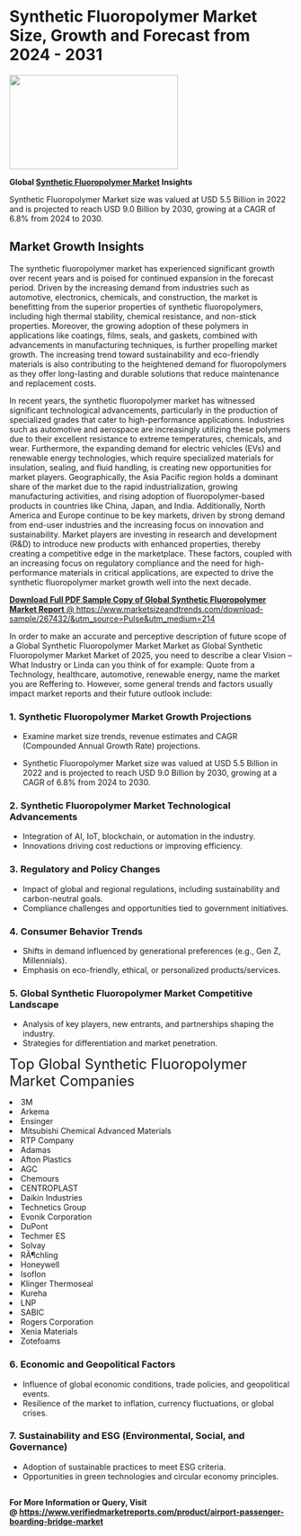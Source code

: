 <H1>Synthetic Fluoropolymer Market Size, Growth and Forecast from 2024 - 2031</H1><img class="aligncenter size-medium wp-image-584254" src="https://thirdeyenews.in/wp-content/uploads/2024/09/Global-Market-Research-300x168.jpeg" alt="" width="300" height="168" /><p><strong>Global&nbsp;<a href="https://www.marketsizeandtrends.com/download-sample/267432/&amp;utm_source=Pulse&amp;utm_medium=214">Synthetic Fluoropolymer Market</a> Insights</strong></p><p>Synthetic Fluoropolymer Market size was valued at USD 5.5 Billion in 2022 and is projected to reach USD 9.0 Billion by 2030, growing at a CAGR of 6.8% from 2024 to 2030.</p><p><h2>Market Growth Insights</h2> <p>The synthetic fluoropolymer market has experienced significant growth over recent years and is poised for continued expansion in the forecast period. Driven by the increasing demand from industries such as automotive, electronics, chemicals, and construction, the market is benefitting from the superior properties of synthetic fluoropolymers, including high thermal stability, chemical resistance, and non-stick properties. Moreover, the growing adoption of these polymers in applications like coatings, films, seals, and gaskets, combined with advancements in manufacturing techniques, is further propelling market growth. The increasing trend toward sustainability and eco-friendly materials is also contributing to the heightened demand for fluoropolymers as they offer long-lasting and durable solutions that reduce maintenance and replacement costs.</p> <p><a href="#"></a></p> <p>In recent years, the synthetic fluoropolymer market has witnessed significant technological advancements, particularly in the production of specialized grades that cater to high-performance applications. Industries such as automotive and aerospace are increasingly utilizing these polymers due to their excellent resistance to extreme temperatures, chemicals, and wear. Furthermore, the expanding demand for electric vehicles (EVs) and renewable energy technologies, which require specialized materials for insulation, sealing, and fluid handling, is creating new opportunities for market players. Geographically, the Asia Pacific region holds a dominant share of the market due to the rapid industrialization, growing manufacturing activities, and rising adoption of fluoropolymer-based products in countries like China, Japan, and India. Additionally, North America and Europe continue to be key markets, driven by strong demand from end-user industries and the increasing focus on innovation and sustainability. Market players are investing in research and development (R&D) to introduce new products with enhanced properties, thereby creating a competitive edge in the marketplace. These factors, coupled with an increasing focus on regulatory compliance and the need for high-performance materials in critical applications, are expected to drive the synthetic fluoropolymer market growth well into the next decade.</p> <p><a href="#"></p><p><span class=""><strong>Download Full PDF Sample Copy of Global Synthetic Fluoropolymer Market Report</strong> @ <a href="https://www.marketsizeandtrends.com/download-sample/267432/&amp;utm_source=Pulse&amp;utm_medium=214" target="_blank">https://www.marketsizeandtrends.com/download-sample/267432/&amp;utm_source=Pulse&amp;utm_medium=214</a></span></p><p>In order to make an accurate and perceptive description of future scope of a Global&nbsp;Synthetic Fluoropolymer Market Market as Global&nbsp;Synthetic Fluoropolymer Market Market of 2025, you need to describe a clear Vision &ndash; What Industry or Linda can you think of for example: Quote from a Technology, healthcare, automotive, renewable energy, name the market you are Reffering to. However, some general trends and factors usually impact market reports and their future outlook include:</p><h3>1.&nbsp;<strong>Synthetic Fluoropolymer Market Growth Projections</strong></h3><ul><li>Examine market size trends, revenue estimates and CAGR (Compounded Annual Growth Rate) projections.</li><li><p>Synthetic Fluoropolymer Market size was valued at USD 5.5 Billion in 2022 and is projected to reach USD 9.0 Billion by 2030, growing at a CAGR of 6.8% from 2024 to 2030.</p></li></ul><h3>2.&nbsp;<strong>Synthetic Fluoropolymer Market Technological Advancements</strong></h3><ul><li>Integration of AI, IoT, blockchain, or automation in the industry.</li><li>Innovations driving cost reductions or improving efficiency.</li></ul><h3>3.&nbsp;<strong>Regulatory and Policy Changes</strong></h3><ul><li>Impact of global and regional regulations, including sustainability and carbon-neutral goals.</li><li>Compliance challenges and opportunities tied to government initiatives.</li></ul><h3>4.&nbsp;<strong>Consumer Behavior Trends</strong></h3><ul><li>Shifts in demand influenced by generational preferences (e.g., Gen Z, Millennials).</li><li>Emphasis on eco-friendly, ethical, or personalized products/services.</li></ul><h3>5.&nbsp;<strong>Global Synthetic Fluoropolymer Market Competitive Landscape</strong></h3><ul><li>Analysis of key players, new entrants, and partnerships shaping the industry.</li><li>Strategies for differentiation and market penetration.</li></ul><p data-pm-slice="1 1 []"><span style="color: inherit; font-family: inherit; font-size: 25px;">Top Global Synthetic Fluoropolymer Market Companies</span></p><div class="" data-test-id=""><p><li>3M</li><li> Arkema</li><li> Ensinger</li><li> Mitsubishi Chemical Advanced Materials</li><li> RTP Company</li><li> Adamas</li><li> Afton Plastics</li><li> AGC</li><li> Chemours</li><li> CENTROPLAST</li><li> Daikin Industries</li><li> Technetics Group</li><li> Evonik Corporation</li><li> DuPont</li><li> Techmer ES</li><li> Solvay</li><li> RÃ¶chling</li><li> Honeywell</li><li> Isoflon</li><li> Klinger Thermoseal</li><li> Kureha</li><li> LNP</li><li> SABIC</li><li> Rogers Corporation</li><li> Xenia Materials</li><li> Zotefoams</li></p></div><h3>6.&nbsp;<strong>Economic and Geopolitical Factors</strong></h3><ul><li>Influence of global economic conditions, trade policies, and geopolitical events.</li><li>Resilience of the market to inflation, currency fluctuations, or global crises.</li></ul><h3>7.&nbsp;<strong>Sustainability and ESG (Environmental, Social, and Governance)</strong></h3><ul><li>Adoption of sustainable practices to meet ESG criteria.</li><li>Opportunities in green technologies and circular economy principles.</li></ul><h2><strong style="font-size: 14px;">For More Information or Query, Visit @&nbsp;</strong><a style="background-color: #ffffff; font-size: 14px;" href="https://www.marketsizeandtrends.com/report/synthetic-fluoropolymer-market/" target="_blank">https://www.verifiedmarketreports.com/product/airport-passenger-boarding-bridge-market</a></h2>
